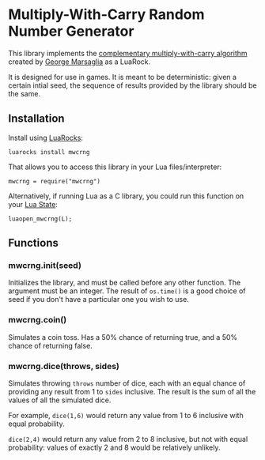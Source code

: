 # Multiply-With-Carry Random Number Generator

This library implements the [complementary multiply-with-carry algorithm](https://en.wikipedia.org/wiki/Multiply-with-carry) created by [George Marsaglia](https://en.wikipedia.org/wiki/George_Marsaglia) as a LuaRock.

It is designed for use in games. It is meant to be deterministic: given a certain intial seed, the sequence of results provided by the library should be the same.

## Installation

Install using [LuaRocks](https://luarocks.org):

	luarocks install mwcrng

That allows you to access this library in your Lua files/interpreter:

	mwcrng = require("mwcrng")

Alternatively, if running Lua as a C library, you could run this function on your [Lua State](www.lua.org/pil/24.1.html):

	luaopen_mwcrng(L);

## Functions

### mwcrng.init(seed)

Initializes the library, and must be called before any other function. The argument must be an integer. The result of `os.time()` is a good choice of seed if you don't have a particular one you wish to use.

### mwcrng.coin()

Simulates a coin toss. Has a 50% chance of returning true, and a 50% chance of returning false.

### mwcrng.dice(throws, sides)

Simulates throwing `throws` number of dice, each with an equal chance of providing any result from 1 to `sides` inclusive. The result is the sum of all the values of all the simulated dice.

For example, `dice(1,6)` would return any value from 1 to 6 inclusive with equal probability.

`dice(2,4)` would return any value from 2 to 8 inclusive, but not with equal probability: values of exactly 2 and 8 would be relatively unlikely.
